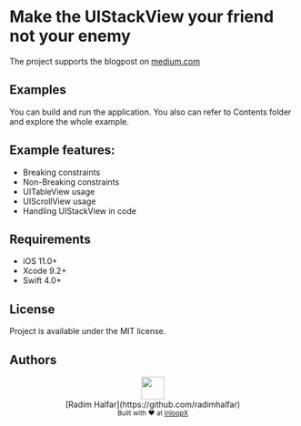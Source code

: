 #  Make the UIStackView your friend not your enemy

The project supports the blogpost on [medium.com](https://medium.com/p/e5841205f650)

## Examples
You can build and run the application. You also can refer to Contents folder and explore the whole example.
## Example features:
- Breaking constraints
- Non-Breaking constraints
- UITableView usage
- UIScrollView usage
- Handling UIStackView in code

## Requirements
- iOS 11.0+
- Xcode 9.2+
- Swift 4.0+

## License
Project is available under the MIT license.

## Authors

<div align="center"><img src="https://avatars2.githubusercontent.com/u/14109333?s=400&v=4" width="40px;"/><br />[Radim Halfar](https://github.com/radimhalfar)</div>

<div align="center">
<sub>Built with ❤︎ at <a href="http://www.inloopx.com" alt="Inloop">InloopX</a></sub>
</div>
